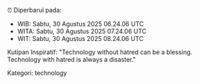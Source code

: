 ⏰ Diperbarui pada:
- WIB: Sabtu, 30 Agustus 2025 06.24.06 UTC
- WITA: Sabtu, 30 Agustus 2025 07.24.06 UTC
- WIT: Sabtu, 30 Agustus 2025 08.24.06 UTC

Kutipan Inspiratif:
"Technology without hatred can be a blessing. Technology with hatred is always a disaster."


Kategori: technology

